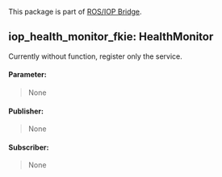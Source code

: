 This package is part of [ROS/IOP Bridge](https://github.com/fkie/iop_core/blob/master/README.md).


## iop_health_monitor_fkie: HealthMonitor

Currently without function, register only the service.

#### Parameter:

> None

#### Publisher:

> None

#### Subscriber:

> None
